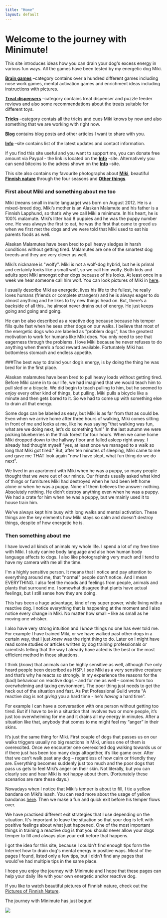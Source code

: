 ```yaml
---
title: "Home"
layout: default
---
```


# Welcome to the journey with Minimute!

This site introduces ideas how you can drain your dog's excess energy in various fun ways. All the games have been tested by my energetic dog Miki.

[**Brain games**](/en/brain-games/) –category contains over a hundred different games including nose work games, mental activation games and enrichment ideas including instructions with pictures.

[**Treat dispensers**](/en/treat-dispensers/) –category contains treat dispenser and puzzle feeder reviews and also some recommendations about the treats suitable for different toys.

[**Tricks**](/en/tricks/) –category contais all the tricks and cues Miki knows by now and also something that we are working with right now.

[**Blog**](/en/blog) contains blog posts and other articles I want to share with you.

[**Info**](/en/info/) –site contains list of the latest updates and contact information.

If you find this site useful and you want to support me, you can donate free amount via Paypal - the link is located on the [**Info**](/en/info/) -site. Alternatively you can send bitcoins to the adress shown on the [**Info**](/en/info/) –site.

This site also contains my favourite photographs about [**Miki**](/en/photography/pictures-of-miki/), beautiful [**Finnish nature**](/en/photography/finnish-nature/) through the four seasons and [**Other things**](/en/photography/abstract-other).

### First about Miki and something about me too

Miki (means small in inuite language) was born on August 2012. He is a mixed-breed dog. Miki’s mother is an Alaskan Malamute and his father is a Finnish Lapphund, so that’s why we call Miki a minimute. In his heart, he is 100% malamute. Miki’s litter had 8 puppies and he was the puppy number one. He was always the first to eat, he was the first that came to greed us when we first met the dogs and we were told that Miki used to eat his parents foods as well.

Alaskan Malamutes have been bred to pull heavy sledges in harsh conditions without getting tired. Malamutes are one of the smartest dog breeds and they are very clever as well.

Miki’s nickname is "wolfy". Miki is not a wolf-dog hybrid, but he is primal and certainly looks like a small wolf, so we call him wolfy. Both kids and adults spot Miki amongst other dogs because of his looks. At least once in a week we hear someone call him wolf. You can look pictures of Miki in [here](/en/photography/pictures-of-miki/).

I usually describe Miki as energetic, lives his life to the fullest, he really loves humans (friends or complete strangers) and he is always eager to do almost anything and he likes to try new things head on. But, there’s a backside of all this.. he almost never drains out of energy. He just keeps going and going and going.

He can be also described as a reactive dog because because his temper fills quite fast when he sees other dogs on our walks. I believe that most of the energetic dogs who are labeled as "problem dogs", has the greatest motivation to work for humans like Miki does. You only need to see that eagerness through the problems. I love Miki because he never refuses to do anything when there’s a food reward available. Fortunately Miki has bottomless stomach and endless appetite.

###The best way to draind your dog’s energy, is by doing the thing he was bred for in the first place.

Alaskan malamutes have been bred to pull heavy loads without getting tired. Before Miki came in to our life, we had imagined that we would teach him to pull sled or a bicycle. We did begin to teach pulling to him, but he seemed to enjoy every other kind of things, but pulling. Miki pulls a bicycle like a minute and then gets bored to it. So we had to come up with something else to drain all that energy.

Some dogs can be labeled as easy, but Miki is as far from that as could be. Even when we arrive home after three hours of walking, Miki comes sitting in front of me and looks at me, like he was saying "that walking was fun, what are we doing next, let’s do something fun!" In the last autumn we were picking blueberries in the thick forest for four hours. When we came home Miki dropped down to the hallway floor and falled asleep right away. I already had thought myself "yes, at least once we managed to a walk so long that Miki got tired." But, after ten minutes of sleeping, Miki came to me and gave me THAT look again "now I have slept, what fun thing do we do next".

We lived in an apartment with Miki when he was a puppy, so many people thought that we were out of our minds. Our friends usually asked what kind of things or furnitures Miki had destroyed when he had been left home alone or when he was a puppy. None of them believes the answer: nothing. Absolutely nothing. He didn’t destroy anything even when he was a puppy. We had a crate for him when he was a puppy, but we mainly used it to house train him.

We've always kept him busy with long walks and mental activation. These things are the key elements how Miki stays so calm and doesn't destroy things, despite of how energetic he is.

### Then something about me

I have loved all kinds of animals my whole life. I spend a lot of my free time with Miki. I study canine body language and also how human body language affects to dogs. I also like photographing very much and I tend to have my camera with me all the time.

I'm a highly sensitive person. It means that I notice and pay attention to everything around me, that "normal" people don't notice. And I mean EVERYTHING. I also feel the moods and feelings from people, animals and plants that surround me. I somewhat disagree that plants have actual feelings, but I still sense how they are doing.

This has been a huge advantage, kind of my super power, while living with a reactive dog. I notice everything that is happening at the moment and I also notice every change in Miki. No matter how small – like as small as he moving one whisker.

I also have very strong intuition and I *know* things no one has ever told me. For example I have trained Miki, or we have walked past other dogs in a certain way, that I just *knew* was the right thing to do. Later on I might have read some studies or articles written by dog training professionals or scientists telling that the way I already have acted is the best or the most efficient method in those situations.

I think (*know*) that animals can be highly sensitive as well, although I’ve only heard people been described as HSP. I see Miki as a very sensitive creature and that’s why he reacts so strongly. In my experience the reasons for the (bad) behaviour on reactive dogs – and for me as well – comes from too overwhelming and taxing environment. The poor thing just needs to get the heck out of the situation and fast. As Pet Professional Guild wrote "A reactive dog is not *giving* you a hard time - he's *having* a hard time".

For example I can have a conversation with one person without getting too tired. But if I have to be in a situation that involves two or more people, it’s just too overwhelming for me and it drains all my energy in minutes. After a situation like that, anybody that comes to me might feel my “anger” in their skins.

It’s just the same thing for Miki. First couple of dogs that passes us on our walks triggers usually no big reactions in Miki, unless one of them is overexcited. Once we encounter one overexcited dog walking towards us or if there just has been too many dogs altogether, it’s like game over. After that we can’t walk past any dog – regardless of how calm or friendly they are. Everything becomes suddenly just too much and the poor dogs that pass us gets to feel Miki’s anger on their skin. Not literally, but you can clearly see and hear Miki is not happy about them. (Fortunately these scenarios are rare these days.)

Nowadays when I notice that Miki’s temper is about to fill, I tie a yellow bandana on Miki’s leash. You can read more about the usage of yellow bandanas [here](https://minimuutti.com/en/blog/please-give-space-to-dogs-wearing-yellow-bandanas/). Then we make a fun and quick exit before his temper flows over.

We have practised different exit strategies that I use depending on the situation. It's important to leave the situation so that your dog is left with positive feelings about what just happened. One of the most important things in training a reactive dog is that you should never allow your dogs temper to fill and always plan your exit before that happens.

I got the idea for this site, because I couldn’t find enough tips form the Internet how to drain dog's mental energy in positive ways. Most of the pages I found, listed only a few tips, but I didn’t find any pages that would’ve had multiple tips in the same place.

I hope you enjoy the journey with Minimute and I hope that these pages can help your daily life with your own energetic and/or reactive dog.

If you like to watch beautiful pictures of Finnish nature, check out the [Pictures of Finnish Nature](/en/photography/finnish-nature/).

The journey with Minimute has just begun!

![](https://b2.minimuutti.com/file/minimuutti-com/muut/2371-800px.jpg)
